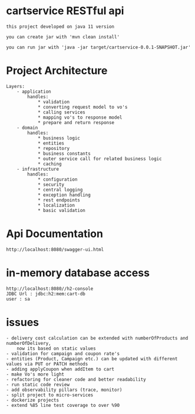# cartservice RESTful api

    this project developed on java 11 version

    you can create jar with 'mvn clean install'

    you can run jar with 'java -jar target/cartservice-0.0.1-SNAPSHOT.jar'

# Project Architecture
    Layers:
        - application
            handles:
                * validation
                * converting request model to vo's
                * calling services
                * mapping vo's to response model
                * prepare and return response
        - domain
            handles:
                * business logic
                * entities
                * repository
                * business constants
                * outer service call for related business logic
                * caching
        - infrastructure
            handles:
                * configuration
                * security
                * central logging
                * exception handling
                * rest endpoints
                * localization
                * basic validation

# Api Documentation
    http://localhost:8080/swagger-ui.html

# in-memory database access
    http://localhost:8080//h2-console
    JDBC Url : jdbc:h2:mem:cart-db
    user : sa

# issues
    - delivery cost calculation can be extended with numberOfProducts and numberOfDelivery,
        now its based on static values
    - validation for campaign and coupon rate's 
    - entities (Product, Campaign etc.) can be updated with different values via PUT or PATCH methods
    - adding applyCoupon when addItem to cart
    - make Vo's more light
    - refactoring for cleaner code and better readability
    - run static code review
    - add observability pillars (trace, monitor)
    - split project to micro-services
    - dockerize projects
    - extend %85 line test coverage to over %90